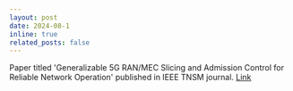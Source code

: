 ```yaml
---
layout: post
date: 2024-08-1
inline: true
related_posts: false
---
```


Paper titled 'Generalizable 5G RAN/MEC Slicing and Admission Control for Reliable Network Operation' published in IEEE TNSM journal. [Link](https://ieeexplore.ieee.org/document/10620027)
